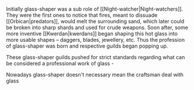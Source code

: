 Initially glass-shaper was a sub role of [[Night-watcher|Night-watchers]]. They were the first ones to notice that fires, meant to dissuade [[Orbican|predators]], would melt the surrounding sand, which later could be broken into sharp shards and used for crude weapons. Soon after, some more inventive [[Kwerdan|kwerdans]] began shaping this hot glass into more usable shapes – daggers, blades, jewellery, etc. Thus the profession of glass-shaper was born and respective guilds began popping up.

These glass-shaper guilds pushed for strict standards regarding what can be considered a professional work of glass - 

Nowadays glass-shaper doesn't necessary mean the craftsman deal with glass